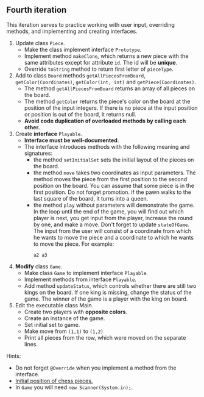 ## Fourth iteration
This iteration serves to practice working with user input, overriding methods, and implementing and creating interfaces.


1. Update class `Piece`.
    - Make the class implement interface `Prototype`.
    - Implement method `makeClone`, which returns a new piece with the same attributes except for attribute `id`. 
      The id will be **unique**.
    - Override `toString` method to return first letter of `pieceType`.
2. Add to class `Board` methods `getAllPiecesFromBoard`, `getColor(Coordinates)`, `getColor(int, int)` and `getPiece(Coordinates)`.
    - The method `getAllPiecesFromBoard` returns an array of all pieces on the board.
    - The method `getColor` returns the piece's color on the board at the position of the input integers.
      If there is no piece at the input position or position is out of the board, it returns null.
    - **Avoid code duplication of overloaded methods by calling each other.**
3. Create **interface** `Playable`.
    - **Interface must be well-documented**.
    - The interface introduces methods with the following meaning and signatures:
        - the method `setInitialSet` sets the initial layout of the pieces on the board.
        - the method `move` takes two coordinates as input parameters. The method moves the piece from the first position
          to the second position on the board. You can assume that some piece is in the first position.
          Do not forget promotion. If the pawn walks to the last square of the board, it turns into a queen.
        - the method `play` without parameters will demonstrate the game. In the loop until the end of the game,
          you will find out which player is next, you get input from the player, increase the round by one, and make a move.
          Don't forget to update `stateOfGame`. The input from the user will consist of a coordinate from which he wants
          to move the piece and a coordinate to which he wants to move the piece.
          For example:
          ```
          a2 a3
          ```
4. **Modify** class `Game`.
    - Make class `Game` to implement interface `Playable`.
    - Implement methods from interface `Playable`.
    - Add method `updateStatus`, which controls whether there are still two kings on the board. If one king is missing, change the status of the game.
      The winner of the game is a player with the king on board.
5. Edit the executable class Main.
    - Create two players with **opposite colors**.
    - Create an instance of the game.
    - Set initial set to game.
    - Make move from `(1,1)` to `(1,2)`
    - Print all pieces from the row, which were moved on the separate lines.


Hints:
- Do not forget `@Override` when you implement a method from the interface.
- [Initial position of chess pieces.](https://en.wikipedia.org/wiki/Rules_of_chess#Initial_setup)
- In `Game` you will need `new Scanner(System.in);`.
